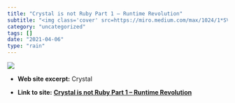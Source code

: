 ```yaml
---
title: "Crystal is not Ruby Part 1 – Runtime Revolution"
subtitle: "<img class='cover' src=https://miro.medium.com/max/1024/1*SVlifdya8-9jsqG7m5VE0A.jpeg>"
category: "uncategorized"
tags: []
date: "2021-04-06"
type: "rain"
---
```

<img class="cover" src=https://miro.medium.com/max/1024/1*SVlifdya8-9jsqG7m5VE0A.jpeg>



* **Web site excerpt:** Crystal

* **Link to site:** **[Crystal is not Ruby Part 1 – Runtime Revolution](https://revs.runtime-revolution.com/crystal-is-not-ruby-part-1-8736f8c2ae58?source=userActivityShare-d383785221d0-1529896397)**